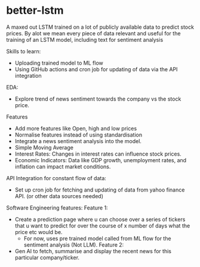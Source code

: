 # better-lstm
A maxed out LSTM trained on a lot of publicly available data to predict stock prices.
By alot we mean every piece of data relevant and useful for the training of an LSTM model, including text for sentiment analysis

Skills to learn:
- Uploading trained model to ML flow
- Using GitHub actions and cron job for updating of data via the API integration

EDA:
- Explore trend of news sentiment towards the company vs the stock price.

Features
- Add more features like Open, high and low prices
- Normalise features instead of using standardisation
- Integrate a news sentiment analysis into the model.
- Simple Moving Average
- Interest Rates: Changes in interest rates can influence stock prices.
- Economic Indicators: Data like GDP growth, unemployment rates, and inflation can impact market conditions.


API Integration for constant flow of data:
- Set up cron job for fetching and updating of data from yahoo finance API. (or other data sources needed)


Software Engineering features:
Feature 1:
- Create a prediction page where u can choose over a series of tickers that u want to predict for over the course of x number of days what the price etc would be. 
    - For now, uses pre trained model called from ML flow for the sentiment analysis (Not LLM).
Feature 2:
- Gen AI to fetch, summarise and display the recent news for this particular company/ticker. 

